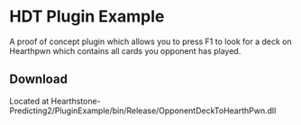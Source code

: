 # HDT Plugin Example
A proof of concept plugin which allows you to press F1 to look for a deck on Hearthpwn which contains all cards you opponent has played.

## Download
Located at Hearthstone-Predicting2/PluginExample/bin/Release/OpponentDeckToHearthPwn.dll